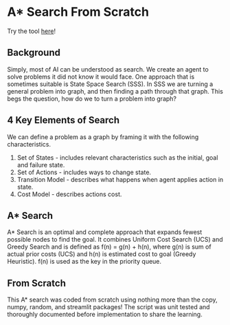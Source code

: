 # A* Search From Scratch

Try the tool [here](https://gjecmasqfyerbwu3zkufjq.streamlit.app/)! 

## Background
Simply, most of AI can be understood as search. We create an agent to solve problems it did not know it would face. One approach that is sometimes suitable is State Space Search (SSS). In SSS we are turning a general problem into graph, and then finding a path through that graph. This begs the question, how do we to turn a problem into graph?

## 4 Key Elements of Search
We can define a problem as a graph by framing it with the following characteristics.
  1) Set of States - includes relevant characteristics such as the initial, goal and failure state.
  2) Set of Actions - includes ways to change state.
  3) Transition Model - describes what happens when agent applies action in state.
  4) Cost Model - describes actions cost.

## A* Search
A* Search is an optimal and complete approach that expands fewest possible nodes to find the goal. It combines Uniform Cost Search (UCS) and Greedy Search and is defined as f(n) = g(n) + h(n), where g(n) is sum of actual prior costs (UCS) and h(n) is estimated cost to goal (Greedy Heuristic). f(n) is used as the key in the priority queue.

## From Scratch
This A* search was coded from scratch using nothing more than the copy, numpy, random, and streamlit packages! 
The script was unit tested and thoroughly documented before implementation to share the learning.
